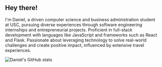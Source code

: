 ## Hey there!

I'm Daniel, a driven computer science and business administration student at USC, pursuing diverse experiences through software engineering internships and entrepreneurial projects. Proficient in full-stack development with languages like JavaScript and frameworks such as React and Flask. Passionate about leveraging technology to solve real-world challenges and create positive impact, influenced by extensive travel experiences.

![Daniel's GitHub stats](https://github-readme-stats.vercel.app/api?username=danielgao20&show_icons=true&theme=transparent&hide_rank=true)
